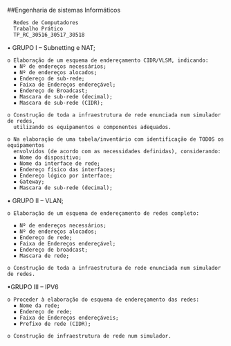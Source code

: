 ##Engenharia de sistemas Informáticos

      Redes de Computadores
      Trabalho Prático
      TP_RC_30516_30517_30518

• GRUPO I – Subnetting e NAT;

    o Elaboração de um esquema de endereçamento CIDR/VLSM, indicando:
      ▪ Nº de endereços necessários;
      ▪ Nº de endereços alocados;
      ▪ Endereço de sub-rede;
      ▪ Faixa de Endereços endereçável;
      ▪ Endereço de Broadcast;
      ▪ Mascara de sub-rede (decimal);
      ▪ Mascara de sub-rede (CIDR);
      
    o Construção de toda a infraestrutura de rede enunciada num simulador de redes,
      utilizando os equipamentos e componentes adequados.
      
    o Na elaboração de uma tabela/inventário com identificação de TODOS os equipamentos
      envolvidos (de acordo com as necessidades definidas), considerando:
      ▪ Nome do dispositivo;
      ▪ Nome da interface de rede;
      ▪ Endereço físico das interfaces;
      ▪ Endereço lógico por interface;
      ▪ Gateway;
      ▪ Mascara de sub-rede (decimal);
      
• GRUPO II – VLAN;
  
    o Elaboração de um esquema de endereçamento de redes completo:
       
      ▪ Nº de endereços necessários;
      ▪ Nº de endereços alocados;
      ▪ Endereço de rede;
      ▪ Faixa de Endereços endereçável;
      ▪ Endereço de broadcast;
      ▪ Mascara de rede;
      
    o Construção de toda a infraestrutura de rede enunciada num simulador de redes.
    
•GRUPO III – IPV6

    o Proceder à elaboração do esquema de endereçamento das redes:
      ▪ Nome da rede;
      ▪ Endereço de rede;
      ▪ Faixa de Endereços endereçáveis;
      ▪ Prefixo de rede (CIDR);
      
    o Construção de infraestrutura de rede num simulador.
